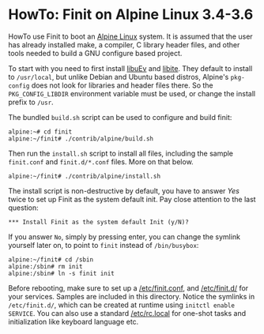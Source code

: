 HowTo: Finit on Alpine Linux 3.4-3.6
====================================

HowTo use Finit to boot an [Alpine Linux][] system.  It is assumed that
the user has already installed make, a compiler, C library header files,
and other tools needed to build a GNU configure based project.

To start with you need to first install [libuEv][] and [libite][].  They
default to install to `/usr/local`, but unlike Debian and Ubuntu based
distros, Alpine's `pkg-config` does not look for libraries and header
files there.  So the `PKG_CONFIG_LIBDIR` environment variable must be
used, or change the install prefix to `/usr`.

The bundled `build.sh` script can be used to configure and build finit:

    alpine:~# cd finit
    alpine:~/finit# ./contrib/alpine/build.sh

Then run the `install.sh` script to install all files, including the
sample `finit.conf` and `finit.d/*.conf` files.  More on that below.

    alpine:~/finit# ./contrib/alpine/install.sh

The install script is non-destructive by default, you have to answer
*Yes* twice to set up Finit as the system default init.  Pay close
attention to the last question:

    *** Install Finit as the system default Init (y/N)?

If you answer `No`, simply by pressing enter, you can change the symlink
yourself later on, to point to `finit` instead of `/bin/busybox`:

    alpine:~/finit# cd /sbin
    alpine:/sbin# rm init
    alpine:/sbin# ln -s finit init

Before rebooting, make sure to set up a [/etc/finit.conf](finit.conf),
and [/etc/finit.d/](finit.d) for your services.  Samples are included in
this directory.  Notice the symlinks in `/etc/finit.d/`, which can be
created at runtime using `initctl enable SERVICE`.  You can also use a
standard [/etc/rc.local](rc.local) for one-shot tasks and initialization
like keyboard language etc.

[libuEv]: https://github.com/troglobit/libuev
[libite]: https://github.com/troglobit/libite
[Alpine Linux]: https://www.alpinelinux.org/
